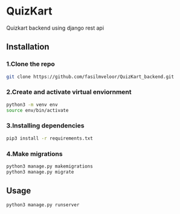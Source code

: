 # QuizKart

Quizkart backend using django rest api

## Installation

### 1.Clone the repo 

```bash
git clone https://github.com/fasilmveloor/QuizKart_backend.git
```
### 2.Create and activate virtual enviornment 

```bash
python3 -m venv env
source env/bin/activate 
```

### 3.Installing dependencies

```bash
pip3 install -r requirements.txt 
```
### 4.Make migrations

```bash
python3 manage.py makemigrations 
python3 manage.py migrate
```


## Usage

```python
python3 manage.py runserver
```